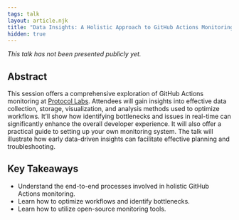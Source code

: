 ```yaml
---
tags: talk
layout: article.njk
title: "Data Insights: A Holistic Approach to GitHub Actions Monitoring"
hidden: true
---
```


*This talk has not been presented publicly yet.*

## Abstract

This session offers a comprehensive exploration of GitHub Actions monitoring at [Protocol Labs](https://github.com/ipdxco/github-monitoring-dashboard). Attendees will gain insights into effective data collection, storage, visualization, and analysis methods used to optimize workflows. It’ll show how identifying bottlenecks and issues in real-time can significantly enhance the overall developer experience. It will also offer a practical guide to setting up your own monitoring system. The talk will illustrate how early data-driven insights can facilitate effective planning and troubleshooting.

## Key Takeaways

- Understand the end-to-end processes involved in holistic GitHub Actions monitoring.
- Learn how to optimize workflows and identify bottlenecks.
- Learn how to utilize open-source monitoring tools.
